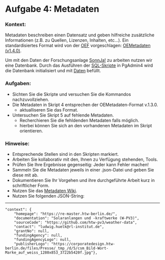 # Aufgabe 4: Metadaten


### Kontext:

Metadaten beschreiben einen Datensatz und geben hilfreiche zusätzliche Informationen (z.B. zu Quellen, Lizenzen, Inhalten, etc...). Ein standardisiertes Format wird von der [OEF][oef-github] vorgeschlagen: [OEMetadaten (v1.4.0)][oemetadaten].

Um mit den Daten der Forschungsanlage [SonnJa!][sonnja-projekt] zu arbeiten nutzen wir eine Datenbank. 
Durch das Ausführen der [SQL-Skripte][htw-pv3-weatherdata] in PgAdmin4 wird die Datenbank initialisiert und mit [Daten][sonnja-data] befüllt.


### Aufgaben:

- Sichten Sie die Skripte und versuchen Sie die Kommandos nachzuvollziehen.
- Die Metadaten in Skript 4 entsprechen der OEMetadaten-Format v.1.3.0.
    - aktualliseren Sie das Format.
- Untersuchen Sie Skript 5 auf fehlende Metadaten.
    - Recherchieren Sie die fehldenden Metadaten falls möglich.
    - hierbei können Sie sich an den vorhandenen Metadaten im Skript orientieren.

### Hinweise: 

- Entsprechende Stellen sind in den Skripten markiert.
- Arbeiten Sie kollaborativ mit den, Ihnen zu Verfügung stehenden, Tools.
- Prüfen Sie Ihre Ergebnisse gegenseitig: Jeder kann Fehler machen!
- Sammeln Sie die Metadaten jeweils in einer .json-Datei und geben Sie diese mit ab.
- Dokumentieren Sie Ihr Vorgehen und ihre durchgeführte Arbeit kurz in schriftlicher Form.
- Nutzen Sie das [Metadaten Wiki][meta-wiki].
- Nutzen Sie folgenden JSON-String:

---

    "context": {
        "homepage": "https://re-master.htw-berlin.de/",
        "documentation": "Solaranlangen und -kraftwerke (W-PV3)",
        "sourceCode": "https://github.com/htw-pv3/weather-data",
        "contact": "ludwig.huelk@rl-institut.de",
        "grantNo": null,
        "fundingAgency": null,
        "fundingAgencyLogo": null,
        "publisherLogo": "https://corporatedesign.htw-berlin.de/files/Presse/_tmp_/d/5/csm_Bild-Wort-Marke_auf_weiss_1280x853_3722b5420f.jpg"},


[//]: # (Quellen:)


[oemetadaten]: https://github.com/OpenEnergyPlatform/metadata/tree/develop/metadata/v140 "OEMetadaten v.1.4.0"
[oef-github]: https://github.com/OpenEnergyPlatform/organisation/blob/master/README.md "Open Energy Family"
[htw-pv3-weatherdata]: https://github.com/htw-pv3/weather-data/tree/master "Github Repo"
[oep]: https://openenergy-platform.org/ "Open Energy Platform"
[sonnja-projekt]: http://einleuchtend.org/sonn-ja/das-projekt/ "Einleuchtend e.V. SonnJa!"
[sonnja-data]: https://next.rl-institut.de/s/LJXYzBDyC5aDJtz "Sonnja Dataset"
[meta-wiki]: https://github.com/OpenEnergyPlatform/metadata/wiki "Metadaten Wiki"

